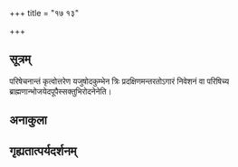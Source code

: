 +++
title = "१७ १३"

+++
## सूत्रम्
परिषेचनान्तं कृत्वोत्तरेण यजुषोदकुम्भेन त्रिः प्रदक्षिणमन्तरतोऽगारं निवेशनं वा परिषिच्य ब्राह्मणान्भोजयेदपूपैस्सक्तुभिरोदनेनेति।
## अनाकुला

## गृह्यतात्पर्यदर्शनम्



